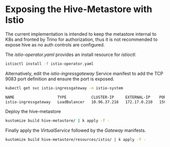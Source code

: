 Exposing the Hive-Metastore with Istio
======================================

The current implementation is intended to keep the metastore
internal to K8s and fronted by Trino for authorization, thus
it is not recommended to expose hive as no auth controls are 
configured.

The *istio-operator.yaml* provides an install resource for 
*istioctl*.
```sh
istioctl install -f istio-operator.yaml
```

Alternatively, edit the *istio-ingressgateway* Service manifest 
to add the TCP 9083 port definition and ensure the port is 
exposed.
```sh
kubectl get svc istio-ingressgateway -n istio-system

NAME                   TYPE           CLUSTER-IP     EXTERNAL-IP    PORT(S)                                                     AGE
istio-ingressgateway   LoadBalancer   10.96.37.218   172.17.0.210   15021:31633/TCP,80:31451/TCP,443:32433/TCP,9083:31359/TCP   92m
```

Deploy the hive-metastore
```sh
kustomize build hive-metastore/ | k apply -f -
```

Finally apply the *VirtualService* followed by the *Gateway* manifests.
```sh
kustomize build hive-metastore/resources/istio/ | k apply -f -
```